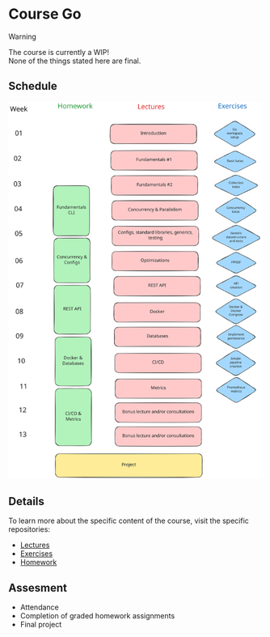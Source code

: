 # Course Go

> [!WARNING]
> The course is currently a WIP! \
> None of the things stated here are final.

## Schedule

![Schedule outline](./assets/semester-outline-sketch.excalidraw.svg)

## Details

To learn more about the specific content of the course, visit the specific repositories:
- [Lectures](https://github.com/course-go/lectures)
- [Exercises](https://github.com/course-go/exercises)
- [Homework](https://github.com/course-go/homework)

## Assesment

- Attendance
- Completion of graded homework assignments
- Final project
